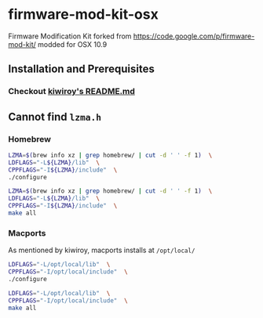 # firmware-mod-kit-osx

Firmware Modification Kit forked from https://code.google.com/p/firmware-mod-kit/  modded for OSX 10.9

## Installation and Prerequisites

### Checkout [kiwiroy's README.md](https://github.com/kiwiroy/firmware-mod-kit-osx/blob/f/readme/README.md)

## Cannot find `lzma.h`

### Homebrew
```bash
LZMA=$(brew info xz | grep homebrew/ | cut -d ' ' -f 1)  \
LDFLAGS="-L${LZMA}/lib"  \
CPPFLAGS="-I${LZMA}/include"  \
./configure

LZMA=$(brew info xz | grep homebrew/ | cut -d ' ' -f 1)  \
LDFLAGS="-L${LZMA}/lib"  \
CPPFLAGS="-I${LZMA}/include"  \
make all
```

### Macports
As mentioned by kiwiroy, macports installs at `/opt/local/`

```bash
LDFLAGS="-L/opt/local/lib"  \
CPPFLAGS="-I/opt/local/include"  \
./configure

LDFLAGS="-L/opt/local/lib"  \
CPPFLAGS="-I/opt/local/include"  \
make all
```
